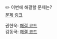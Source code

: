 ✏️ 이번에 해결할 문제는? <br>
[문제 링크](https://leetcode.com/problems/longest-substring-without-repeating-characters/description/)

권현욱: [해결 코드](https://github.com/woogie01/Algorithm-Hub/blob/main/LeetCode/Medium/0003-longest-substring-without-repeating-characters/0003-longest-substring-without-repeating-characters.java) <br>
김동국: [해결 코드]() <br>
